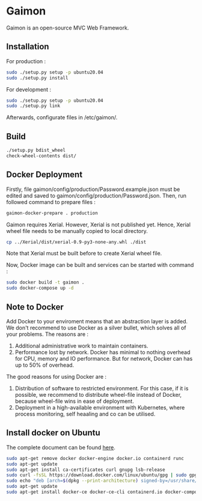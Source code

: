 # Gaimon

Gaimon is an open-source MVC Web Framework.

## Installation

For production :

```bash
sudo ./setup.py setup -p ubuntu20.04
sudo ./setup.py install
```

For development :

```bash
sudo ./setup.py setup -p ubuntu20.04
sudo ./setup.py link
```

Afterwards, configurate files in /etc/gaimon/.

## Build

```bash
./setup.py bdist_wheel
check-wheel-contents dist/
```

## Docker Deployment

Firstly, file gaimon/config/production/Password.example.json
must be edited and saved to gaimon/config/production/Password.json.
Then, run followed command to prepare files :

```bash
gaimon-docker-prepare . production
```

Gaimon requires Xerial. However, Xerial is not published yet.
Hence, Xerial wheel file needs to be manually copied to local directory.

```bash
cp ../Xerial/dist/xerial-0.9-py3-none-any.whl ./dist
```

Note that Xerial must be built before to create Xerial wheel file.

Now, Docker image can be built and services can be started with command :

```bash
sudo docker build -t gaimon .
sudo docker-compose up -d
```

## Note to Docker

Add Docker to your enviroment means that an abstraction layer is added.
We don't recommend to use Docker as a silver bullet, which solves all of
your problems. The reasons are :

1. Additional administrative work to maintain containers.
2. Performance lost by network. Docker has minimal to nothing overhead for
CPU, memory and IO performance. But for network, Docker can has up to 50% of
overhead.

The good reasons for using Docker are :

1. Distribution of software to restricted environment. For this case,
if it is possible, we recommend to distribute wheel-file instead of
Docker, because wheel-file wins in ease of deployment.
2. Deployment in a high-available environment with Kubernetes,
where process monitoring, self heaaling and co can be utilised.

## Install docker on Ubuntu

The complete document can be found [here](https://docs.docker.com/engine/install/ubuntu/).

```bash
sudo apt-get remove docker docker-engine docker.io containerd runc
sudo apt-get update
sudo apt-get install ca-certificates curl gnupg lsb-release
sudo curl -fsSL https://download.docker.com/linux/ubuntu/gpg | sudo gpg --dearmor -o /usr share/keyrings/docker-archive-keyring.gpg
sudo echo "deb [arch=$(dpkg --print-architecture) signed-by=/usr/share/keyrings/docker-archive-keyring.gpg] https://download.docker.com/linux/ubuntu $(lsb_release -cs) stable" | sudo tee /etc/apt/sources.list.d/docker.list > /dev/null
sudo apt-get update
sudo apt-get install docker-ce docker-ce-cli containerd.io docker-compose-plugin
```

